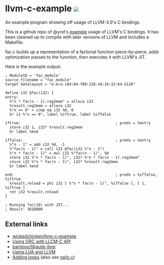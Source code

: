 # llvm-c-example [![](https://travis-ci.org/wedesoft/llvm-c-example.svg?branch=master)](https://travis-ci.org/wedesoft/llvm-c-example/)

An example program showing off usage of LLVM-3.9's C bindings.

This is a github repo of @ynd's [example](http://npcontemplation.blogspot.com/2008/06/secret-of-llvm-c-bindings.html)
usage of LLVM's C bindings. It has been cleaned up to compile with later versions of LLVM and includes a Makefile.

fac.c builds up a representation of a factorial function piece-by-piece, adds
optimization passes to the function, then executes it with LLVM's JIT.

Here is the example output:
```
; ModuleID = 'fac_module'
source_filename = "fac_module"
target datalayout = "e-m:e-i64:64-f80:128-n8:16:32:64-S128"

define i32 @fac(i32) {
entry:
  %"n * fac(n - 1).reg2mem" = alloca i32
  %result.reg2mem = alloca i32
  %"n == 0" = icmp eq i32 %0, 0
  br i1 %"n == 0", label %iftrue, label %iffalse

iftrue:                                           ; preds = %entry
  store i32 1, i32* %result.reg2mem
  br label %end

iffalse:                                          ; preds = %entry
  %"n - 1" = add i32 %0, -1
  %"fac(n - 1)" = call i32 @fac(i32 %"n - 1")
  %"n * fac(n - 1)" = mul i32 %"fac(n - 1)", %0
  store i32 %"n * fac(n - 1)", i32* %"n * fac(n - 1).reg2mem"
  store i32 %"n * fac(n - 1)", i32* %result.reg2mem
  br label %end

end:                                              ; preds = %iffalse, %iftrue
  %result.reload = phi i32 [ %"n * fac(n - 1)", %iffalse ], [ 1, %iftrue ]
  ret i32 %result.reload
}

; Running fac(10) with JIT...
; Result: 3628800
```

## External links
* [wickedchicken/llvm-c-example](https://github.com/wickedchicken/llvm-c-example/)
* [Using ORC with LLCM-C API](https://www.doof.me.uk/2017/05/11/using-orc-with-llvms-c-api/)
* [bamboo/libguile-llvm](https://github.com/bamboo/libguile-llvm/)
* [Using LUA and LLVM](https://msm.runhello.com/p/1003)
* [Adding loops](http://www.duskborn.com/adding-loops-mpc-llvm-for-the-neil-language-5/) (also see [neilc.c](https://github.com/sheredom/neil/blob/master/neilc.cpp))
